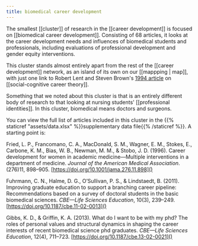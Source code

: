 ```yaml
---
title: biomedical career development
--- 
```


The smallest [[cluster]] of research in the [[career development]] is focused on [[biomedical career development]]. Consisting of 68 articles, it looks at the career development needs and influences of biomedical students and professionals, including evaluations of professional development and gender equity interventions. 

This cluster stands almost entirely apart from the rest of the [[career development]] network, as an island of its own on our [[mappping | map]], with just one link to Robert Lent and Steven Brown's [1994 article]() on [[social-cognitive career theory]]. 

Something that we noted about this cluster is that is an entirely different body of research to that looking at nursing students' [[professional identities]]. In this cluster, biomedical means doctors and surgeons.

You can view the full list of articles included in this cluster in the {{% staticref "assets/data.xlsx" %}}supplementary data file{{% /staticref %}}. A starting point is: 

Fried, L. P., Francomano, C. A., MacDonald, S. M., Wagner, E. M., Stokes, E., Carbone, K. M., Bias, W. B., Newman, M. M., & Stobo, J. D. (1996). Career development for women in academic medicine—Multiple interventions in a department of medicine. *Journal of the American Medical Association*. (276)11, 898–905.  [https://doi.org/10.1001/jama.276.11.898]()

Fuhrmann, C. N., Halme, D. G., O’Sullivan, P. S., & Lindstaedt, B. (2011). Improving graduate education to support a branching career pipeline: Recommendations based on a survey of doctoral students in the basic biomedical sciences. *CBE—Life Sciences Education*, 10(3), 239–249. [https://doi.org/10.1187/cbe.11-02-0013]()

Gibbs, K. D., & Griffin, K. A. (2013). What do I want to be with my phd? The roles of personal values and structural dynamics in shaping the career interests of recent biomedical science phd graduates. *CBE—Life Sciences Education*, 12(4), 711–723. [https://doi.org/10.1187/cbe.13-02-0021]()

